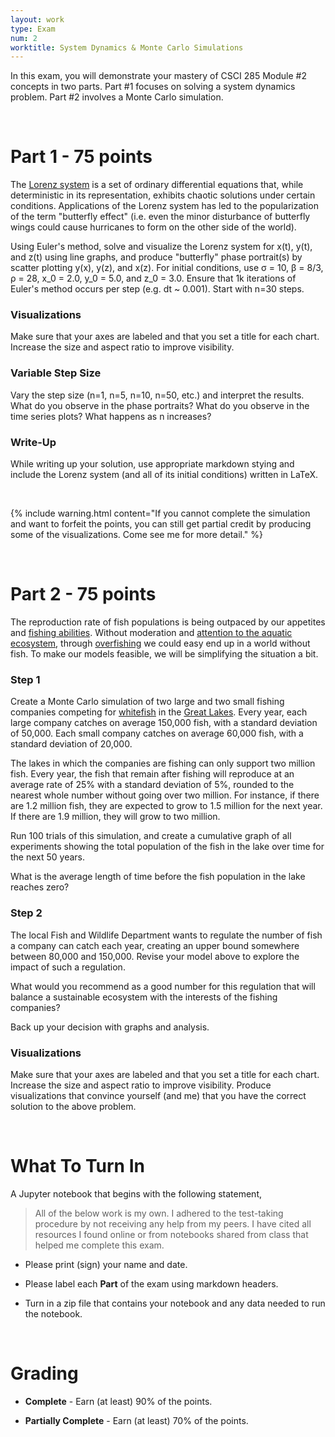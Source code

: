 ```yaml
---
layout: work
type: Exam
num: 2
worktitle: System Dynamics & Monte Carlo Simulations
---
```


In this exam, you will demonstrate your mastery of CSCI 285 Module #2 concepts in two parts. Part #1 focuses on solving a system dynamics problem. Part #2 involves a Monte Carlo simulation.

<br />

# Part 1 - 75 points

The [Lorenz system](https://en.wikipedia.org/wiki/Lorenz_system) is a set of ordinary differential equations that, while deterministic in its representation, exhibits chaotic solutions under certain conditions. Applications of the Lorenz system has led to the popularization of the term "butterfly effect" (i.e. even the minor disturbance of butterfly wings could cause hurricanes to form on the other side of the world). 

Using Euler's method, solve and visualize the Lorenz system for x(t), y(t), and z(t) using line graphs, and produce "butterfly" phase portrait(s) by scatter plotting y(x), y(z), and x(z). For initial conditions, use σ = 10, β = 8/3, ρ = 28, x_0 = 2.0, y_0 = 5.0, and z_0 = 3.0. Ensure that 1k iterations of Euler's method occurs per step (e.g. dt ~ 0.001). Start with n=30 steps.

### Visualizations
Make sure that your axes are labeled and that you set a title for each chart. Increase the size and aspect ratio to improve visibility. 

### Variable Step Size
Vary the step size (n=1, n=5, n=10, n=50, etc.) and interpret the results. What do you observe in the phase portraits? What do you observe in the time series plots? What happens as n increases?

### Write-Up
While writing up your solution, use appropriate markdown stying and include the Lorenz system (and all of its initial conditions) written in LaTeX. 

<br />

{% include warning.html content="If you cannot complete the simulation and want to forfeit the points, you can still get partial credit by producing some of the visualizations. Come see me for more detail." %}

<br />


# Part 2 - 75 points

The reproduction rate of fish populations is being outpaced by our appetites and [fishing abilities](https://en.wikipedia.org/wiki/World_fisheries_production). Without moderation and [attention to the aquatic ecosystem](https://en.wikipedia.org/wiki/Population_dynamics_of_fisheries), through [overfishing](https://www.worldwildlife.org/threats/overfishing) we could easy end up in a world without fish. To make our models feasible, we will be simplifying the situation a bit.

### Step 1

Create a Monte Carlo simulation of two large and two small fishing companies competing for [whitefish](https://en.wikipedia.org/wiki/Coregonus) in the [Great Lakes](https://en.wikipedia.org/wiki/Great_Lakes). Every year, each large company catches on average 150,000 fish, with a standard deviation of 50,000. Each small company catches on average 60,000 fish, with a standard deviation of 20,000.

The lakes in which the companies are fishing can only support two million fish. Every year, the fish that remain after fishing will reproduce at an average rate of 25% with a standard deviation of 5%, rounded to the nearest whole number without going over two million. For instance, if there are 1.2 million fish, they are expected to grow to 1.5 million for the next year. If there are 1.9 million, they will grow to two million.

Run 100 trials of this simulation, and create a cumulative graph of all experiments showing the total population of the fish in the lake over time for the next 50 years.

What is the average length of time before the fish population in the lake reaches zero?

### Step 2

The local Fish and Wildlife Department wants to regulate the number of fish a company can catch each year, creating an upper bound somewhere between 80,000 and 150,000. Revise your model above to explore the impact of such a regulation.

What would you recommend as a good number for this regulation that will balance a sustainable ecosystem with the interests of the fishing companies?

Back up your decision with graphs and analysis.

### Visualizations
Make sure that your axes are labeled and that you set a title for each chart. Increase the size and aspect ratio to improve visibility. Produce visualizations that convince yourself (and me) that you have the correct solution to the above problem. 


<br />

# What To Turn In

A Jupyter notebook that begins with the following statement, 

> All of the below work is my own. I adhered to the test-taking procedure by not receiving any help from my peers. I have cited all resources I found online or from notebooks shared from class that helped me complete this exam.

* Please print (sign) your name and date. 

* Please label each **Part** of the exam using markdown headers. 

* Turn in a zip file that contains your notebook and any data needed to run the notebook.

<br />

# Grading

* **Complete** - Earn (at least) 90% of the points.

* **Partially Complete** - Earn (at least) 70% of the points. 
